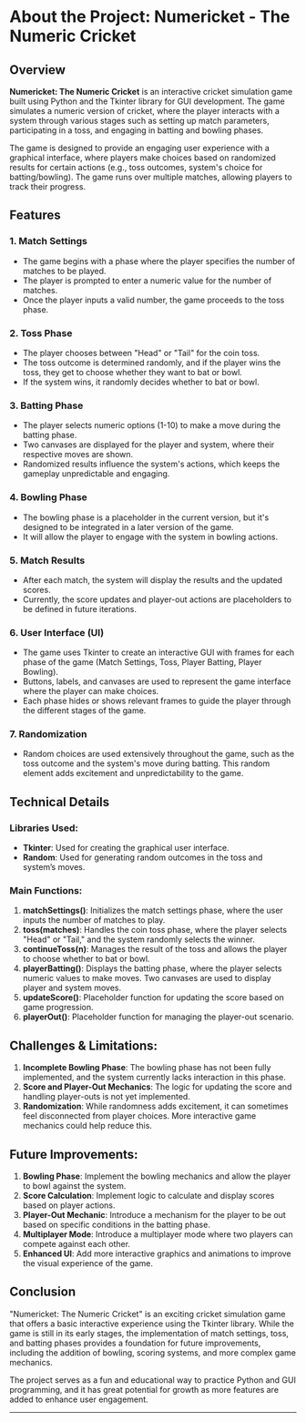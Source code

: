 # About the Project: Numericket - The Numeric Cricket

## Overview

**Numericket: The Numeric Cricket** is an interactive cricket simulation game built using Python and the Tkinter library for GUI development. The game simulates a numeric version of cricket, where the player interacts with a system through various stages such as setting up match parameters, participating in a toss, and engaging in batting and bowling phases.

The game is designed to provide an engaging user experience with a graphical interface, where players make choices based on randomized results for certain actions (e.g., toss outcomes, system's choice for batting/bowling). The game runs over multiple matches, allowing players to track their progress.

## Features

### 1. **Match Settings**
   - The game begins with a phase where the player specifies the number of matches to be played.
   - The player is prompted to enter a numeric value for the number of matches.
   - Once the player inputs a valid number, the game proceeds to the toss phase.

### 2. **Toss Phase**
   - The player chooses between "Head" or "Tail" for the coin toss.
   - The toss outcome is determined randomly, and if the player wins the toss, they get to choose whether they want to bat or bowl.
   - If the system wins, it randomly decides whether to bat or bowl.

### 3. **Batting Phase**
   - The player selects numeric options (1-10) to make a move during the batting phase.
   - Two canvases are displayed for the player and system, where their respective moves are shown.
   - Randomized results influence the system's actions, which keeps the gameplay unpredictable and engaging.

### 4. **Bowling Phase**
   - The bowling phase is a placeholder in the current version, but it's designed to be integrated in a later version of the game.
   - It will allow the player to engage with the system in bowling actions.

### 5. **Match Results**
   - After each match, the system will display the results and the updated scores.
   - Currently, the score updates and player-out actions are placeholders to be defined in future iterations.

### 6. **User Interface (UI)**
   - The game uses Tkinter to create an interactive GUI with frames for each phase of the game (Match Settings, Toss, Player Batting, Player Bowling).
   - Buttons, labels, and canvases are used to represent the game interface where the player can make choices.
   - Each phase hides or shows relevant frames to guide the player through the different stages of the game.

### 7. **Randomization**
   - Random choices are used extensively throughout the game, such as the toss outcome and the system's move during batting. This random element adds excitement and unpredictability to the game.

## Technical Details

### Libraries Used:
- **Tkinter**: Used for creating the graphical user interface.
- **Random**: Used for generating random outcomes in the toss and system’s moves.

### Main Functions:
1. **matchSettings()**: Initializes the match settings phase, where the user inputs the number of matches to play.
2. **toss(matches)**: Handles the coin toss phase, where the player selects "Head" or "Tail," and the system randomly selects the winner.
3. **continueToss(n)**: Manages the result of the toss and allows the player to choose whether to bat or bowl.
4. **playerBatting()**: Displays the batting phase, where the player selects numeric values to make moves. Two canvases are used to display player and system moves.
5. **updateScore()**: Placeholder function for updating the score based on game progression.
6. **playerOut()**: Placeholder function for managing the player-out scenario.

## Challenges & Limitations:
1. **Incomplete Bowling Phase**: The bowling phase has not been fully implemented, and the system currently lacks interaction in this phase.
2. **Score and Player-Out Mechanics**: The logic for updating the score and handling player-outs is not yet implemented.
3. **Randomization**: While randomness adds excitement, it can sometimes feel disconnected from player choices. More interactive game mechanics could help reduce this.

## Future Improvements:
1. **Bowling Phase**: Implement the bowling mechanics and allow the player to bowl against the system.
2. **Score Calculation**: Implement logic to calculate and display scores based on player actions.
3. **Player-Out Mechanic**: Introduce a mechanism for the player to be out based on specific conditions in the batting phase.
4. **Multiplayer Mode**: Introduce a multiplayer mode where two players can compete against each other.
5. **Enhanced UI**: Add more interactive graphics and animations to improve the visual experience of the game.

## Conclusion

"Numericket: The Numeric Cricket" is an exciting cricket simulation game that offers a basic interactive experience using the Tkinter library. While the game is still in its early stages, the implementation of match settings, toss, and batting phases provides a foundation for future improvements, including the addition of bowling, scoring systems, and more complex game mechanics.

The project serves as a fun and educational way to practice Python and GUI programming, and it has great potential for growth as more features are added to enhance user engagement.

---

